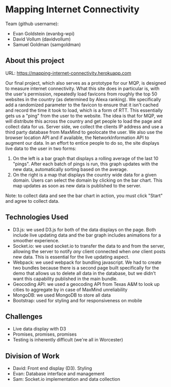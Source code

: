 # Mapping Internet Connectivity

Team (github username):
* Evan Goldstein (evanbg-wpi)
* David Vollum (davidvollum)
* Samuel Goldman (samgoldman)


## About this project
URL: https://mapping-internet-connectivity.herokuapp.com

Our final project, which also serves as a prototype for our MQP, is designed to measure internet connectivity.
What this site does in particular is, with the user's permission, repeatedly load favicons from roughly the top 50 websites
in the country (as determined by Alexa ranking). We specifically add a randomized parameter to the favicon to ensure that it isn't cached and record the time it took to load, which is a form of RTT. This essentially gets us a "ping" from the user to the website.
The idea is that for MQP, we will distribute this across the country and get people to load the page and collect data for us.
Server side, we collect the clients IP address and use a third party database from MaxMind to geolocate the user. We also use the browser location API and if available, the NetworkInformation API to augment our data.
In an effort to entice people to do so, the site displays live data to the user in two forms:

1. On the left is a bar graph that displays a rolling average of the last 10 "pings". After each batch of pings is run, this graph updates with the new data, automatically sorting based on the average.
2. On the right is a map that displays the country wide data for a given domain. Users can select the domain by clicking on the bar chart. This map updates as soon as new data is published to the server.

Note: to collect data and see the bar chart in action, you must click "Start" and agree to collect data.

## Technologies Used
* D3.js: we used D3.js for both of the data displays on the page. Both include live updating data and the bar graph includes animations for a smoother experience.
* Socket.io: we used socket.io to transfer the data to and from the server, allowing the server to notify _any_ client connected when _one_ client posts new data. This is essential for the live updating aspect.
* Webpack: we used webpack for bundling javascript. We had to create two bundles because there is a second page built specifically for the demo that allows us to delete all data in the database, but we didn't want this capability published in the main bundle.
* Geocoding API: we used a geocoding API from Texas A&M to look up cities to aggregate by in case of MaxMind unreliability
* MongoDB: we used MongoDB to store all data
* Bootstrap: used for styling and for responsiveness on mobile

## Challenges
* Live data display with D3
* Promises, promises, promises
* Testing is inherently difficult (we're all in Worcester)

## Division of Work
* David: Front end display (D3). Styling
* Evan: Database interface and management
* Sam: Socket.io implementation and data collection
